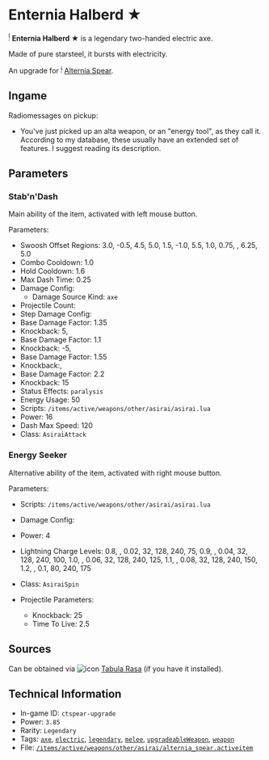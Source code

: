 # Enternia Halberd ★

<img src="https://raw.githubusercontent.com/Ceterai/Enternia/main/items/active/weapons/other/asirai/enternia_halberd.png" alt="Enternia Halberd ★ icon" loading="lazy" width="auto" height="16px"/> **Enternia Halberd ★** is a legendary two-handed electric axe.

Made of pure starsteel, it bursts with electricity.

An upgrade for <img src="https://raw.githubusercontent.com/Ceterai/Enternia/main/items/active/weapons/other/asirai/alternia_spear.png" alt="Alternia Spear icon" loading="lazy" width="auto" height="16px"/> [Alternia Spear](https://ceterai.github.io/MyEnternia/Wiki/AlterniaSpear).

## Ingame

Radiomessages on pickup:

- You've just picked up an alta weapon, or an "energy tool", as they call it. According to my database, these usually have an extended set of features. I suggest reading its description.

## Parameters

### Stab'n'Dash

Main ability of the item, activated with left mouse button.

Parameters:

- Swoosh Offset Regions:   3.0,  -0.5,  4.5,  5.0,   1.5,  -1.0,  5.5,  1.0,   0.75, ,  6.25,  5.0
- Combo Cooldown: 1.0
- Hold Cooldown: 1.6
- Max Dash Time: 0.25
- Damage Config:
  - Damage Source Kind: `axe`
- Projectile Count:
- Step Damage Config: 
- Base Damage Factor: 1.35
- Knockback: 5, 
- Base Damage Factor: 1.1
- Knockback: -5, 
- Base Damage Factor: 1.55
- Knockback:, 
- Base Damage Factor: 2.2
- Knockback: 15
- Status Effects:  `paralysis`
- Energy Usage: 50
- Scripts:  `/items/active/weapons/other/asirai/asirai.lua`
- Power: 16
- Dash Max Speed: 120
- Class: `AsiraiAttack`

### Energy Seeker

Alternative ability of the item, activated with right mouse button.

Parameters:

- Scripts:  `/items/active/weapons/other/asirai/asirai.lua`
- Damage Config:

- Power: 4
- Lightning Charge Levels:   0.8, ,  0.02,   32,  128,  240,  75,   0.9, ,  0.04,   32,  128,  240,  100,   1.0, ,  0.06,   32,  128,  240,  125,   1.1, ,  0.08,   32,  128,  240,  150,   1.2, ,  0.1,   80,  240,  175
- Class: `AsiraiSpin`
- Projectile Parameters:
  - Knockback: 25
  - Time To Live: 2.5

## Sources

Can be obtained via <img src="https://steamuserimages-a.akamaihd.net/ugc/263843960696222713/3EC9A7C005541F7D577EBCB8C5736B4EFC9973D6/" alt="icon" width="8" height="12"/> [Tabula Rasa](https://community.playstarbound.com/resources/the-tabula-rasa.3222/) (if you have it installed).

## Technical Information

- In-game ID: `ctspear-upgrade`
- Power: `3.85`
- Rarity: `Legendary`
- Tags: [`axe`](https://ceterai.github.io/MyEnternia/Wiki/Tags/Axe), [`electric`](https://ceterai.github.io/MyEnternia/Wiki/Tags/Electric), [`legendary`](https://ceterai.github.io/MyEnternia/Wiki/Tags/Legendary), [`melee`](https://ceterai.github.io/MyEnternia/Wiki/Tags/Melee), [`upgradeableWeapon`](https://ceterai.github.io/MyEnternia/Wiki/Tags/UpgradeableWeapon), [`weapon`](https://ceterai.github.io/MyEnternia/Wiki/Tags/Weapon)
- File: [`/items/active/weapons/other/asirai/alternia_spear.activeitem`](https://github.com/Ceterai/Enternia/blob/main/items/active/weapons/other/asirai/alternia_spear.activeitem)
